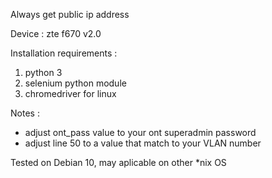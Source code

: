 Always get public ip address

Device : zte f670 v2.0

Installation requirements :
1. python 3
2. selenium python module
3. chromedriver for linux

Notes :
- adjust ont_pass value to your ont superadmin password
- adjust line 50 to a value that match to your VLAN number

Tested on Debian 10, may aplicable on other *nix OS
